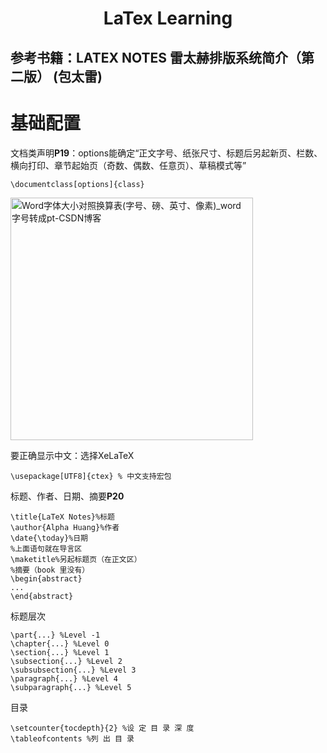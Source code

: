 <h1 align="center">LaTex Learning</h1>

## 参考书籍：LATEX NOTES 雷太赫排版系统简介（第二版） (包太雷)

# 基础配置

文档类声明**P19**：options能确定“正文字号、纸张尺寸、标题后另起新页、栏数、横向打印、章节起始页（奇数、偶数、任意页）、草稿模式等”

```
\documentclass[options]{class}
```

<img title="" src="https://images2018.cnblogs.com/blog/137119/201803/137119-20180316110051760-1695326882.png" alt="Word字体大小对照换算表(字号、磅、英寸、像素)_word 字号转成pt-CSDN博客" width="388" data-align="center">

要正确显示中文：选择XeLaTeX

```
\usepackage[UTF8]{ctex} % 中文支持宏包
```

标题、作者、日期、摘要**P20**

```
\title{LaTeX Notes}%标题
\author{Alpha Huang}%作者
\date{\today}%日期
%上面语句就在导言区
\maketitle%另起标题页（在正文区）
%摘要（book 里没有）
\begin{abstract}
...
\end{abstract}
```

标题层次

```
\part{...} %Level -1
\chapter{...} %Level 0
\section{...} %Level 1
\subsection{...} %Level 2
\subsubsection{...} %Level 3
\paragraph{...} %Level 4
\subparagraph{...} %Level 5
```

目录

```
\setcounter{tocdepth}{2} %设 定 目 录 深 度
\tableofcontents %列 出 目 录
```
